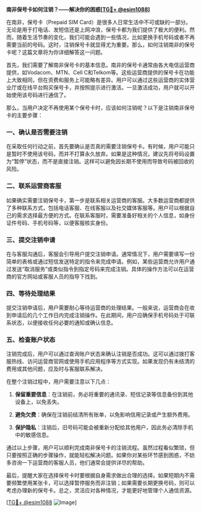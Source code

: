 **南非保号卡如何注销？——解决你的困惑[[TG💪+ @esim1088](https://t.me/s/esim1088)]**

在南非，保号卡（Prepaid SIM Card）是很多人日常生活中不可或缺的一部分。无论是用于打电话、发短信还是上网冲浪，保号卡都为我们提供了极大的便利。然而，随着生活节奏的变化，我们可能会遇到一些情况，比如更换手机号码或者不再需要当前的号码。这时，注销保号卡就显得尤为重要。那么，如何注销南非的保号卡呢？这篇文章将为你详细解答这一问题。

首先，我们需要了解南非保号卡的基本信息。南非的保号卡通常由各大电信运营商提供，如Vodacom、MTN、Cell C和Telkom等。这些运营商提供的保号卡在功能上大致相同，但在资费和服务上可能略有差异。用户可以通过这些运营商的实体营业厅或在线平台购买保号卡，并按照提示进行激活。一旦激活成功，用户就可以开始使用该号码进行通信了。

那么，当用户决定不再使用某个保号卡时，应该如何注销呢？以下是注销南非保号卡的主要步骤：

### 一、确认是否需要注销

在采取任何行动之前，首先要确认是否真的需要注销保号卡。有时候，用户可能只是暂时不使用该号码，而并不打算永久放弃。如果是这种情况，建议先将号码设置为“暂停”状态，而不是直接注销。这样可以避免因长期不使用而导致号码被回收的风险。

### 二、联系运营商客服

如果确实需要注销保号卡，第一步是联系相关运营商的客服。大多数运营商都提供了多种联系方式，包括电话客服、在线客服以及社交媒体客服等。用户可以根据自己的需求选择最方便的方式。在联系客服时，需要准备好相关的个人信息，如身份证件号码、手机号码等，以便客服核实身份。

### 三、提交注销申请

在与客服沟通后，客服会引导用户提交注销申请。通常情况下，用户需要填写一份简单的表格或通过短信发送特定的指令来完成申请。例如，某些运营商允许用户通过发送“取消服务”或类似指令到指定号码来完成注销。具体的操作方法可以在运营商的官方网站或客服人员的指导下找到。

### 四、等待处理结果

提交注销申请后，用户需要耐心等待运营商的处理结果。一般来说，运营商会在收到申请后的几个工作日内完成注销操作。在此期间，用户应确保手机号码处于可联系状态，以便接收任何必要的通知或确认信息。

### 五、检查账户状态

注销完成后，用户可以通过查询账户状态来确认注销是否成功。这可以通过拨打客服热线、访问运营商官网或使用手机应用程序等方式实现。如果发现仍有未结清的费用或其他问题，应及时与客服联系解决。

在整个注销过程中，用户需要注意以下几点：

1. **保留重要信息**：在注销前，务必将重要的通讯录、短信记录等信息备份到其他设备上，以免丢失。
   
2. **避免欠费**：确保在注销前结清所有账单，以免影响信用记录或产生额外费用。

3. **保护隐私**：注销后，旧号码可能会被重新分配给其他用户，因此务必清除手机中的敏感信息。

通过以上步骤，用户可以顺利完成南非保号卡的注销流程。虽然过程看似繁琐，但只要按照正确的步骤操作，就能轻松解决问题。如果你对某些环节感到困惑，不妨多咨询一下运营商的客服人员，他们通常会提供详尽的帮助。

最后，提醒大家在选择保号卡时要根据自身需求做出合理的选择。如果短期内不需要频繁使用某张卡，可以选择暂停服务而非注销；如果需要长期更换号码，则可以考虑办理新的保号卡。总之，灵活应对各种情况，才能更好地管理个人通信资源。

[[TG💪+ @esim1088](https://t.me/s/esim1088) ![Image](https://i.postimg.cc/4NQfJmqS/Snipaste-2025-05-13-00-14-12.png)]